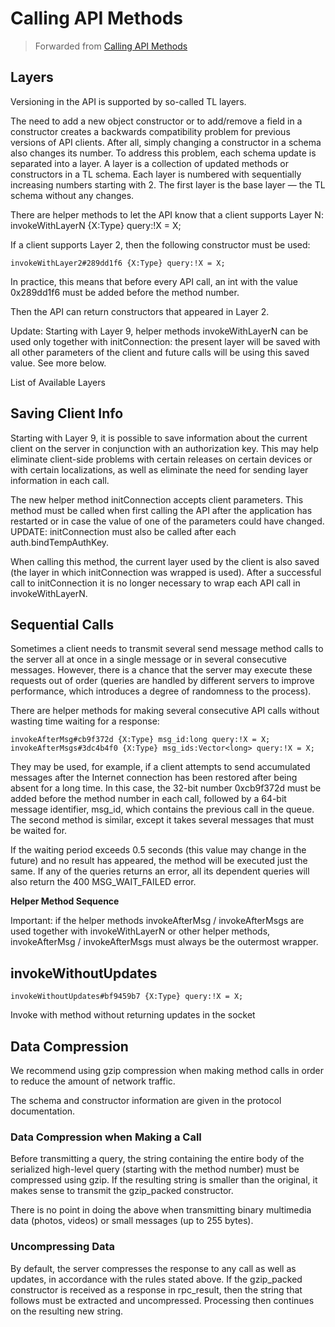 # Calling API Methods
> Forwarded from [Calling API Methods](https://core.telegram.org/api/invoking)

## Layers
Versioning in the API is supported by so-called TL layers.

The need to add a new object constructor or to add/remove a field in a constructor creates a backwards compatibility problem for previous versions of API clients. After all, simply changing a constructor in a schema also changes its number. To address this problem, each schema update is separated into a layer.
A layer is a collection of updated methods or constructors in a TL schema. Each layer is numbered with sequentially increasing numbers starting with 2. The first layer is the base layer — the TL schema without any changes.

There are helper methods to let the API know that a client supports Layer N:
invokeWithLayerN {X:Type} query:!X = X;

If a client supports Layer 2, then the following constructor must be used:

```
invokeWithLayer2#289dd1f6 {X:Type} query:!X = X;
```

In practice, this means that before every API call, an int with the value 0x289dd1f6 must be added before the method number.

Then the API can return constructors that appeared in Layer 2.

Update: Starting with Layer 9, helper methods invokeWithLayerN can be used only together with initConnection: the present layer will be saved with all other parameters of the client and future calls will be using this saved value. See more below.

List of Available Layers

## Saving Client Info
Starting with Layer 9, it is possible to save information about the current client on the server in conjunction with an authorization key. This may help eliminate client-side problems with certain releases on certain devices or with certain localizations, as well as eliminate the need for sending layer information in each call.

The new helper method initConnection accepts client parameters. This method must be called when first calling the API after the application has restarted or in case the value of one of the parameters could have changed.
UPDATE: initConnection must also be called after each auth.bindTempAuthKey.

When calling this method, the current layer used by the client is also saved (the layer in which initConnection was wrapped is used). After a successful call to initConnection it is no longer necessary to wrap each API call in invokeWithLayerN.

## Sequential Calls
Sometimes a client needs to transmit several send message method calls to the server all at once in a single message or in several consecutive messages. However, there is a chance that the server may execute these requests out of order (queries are handled by different servers to improve performance, which introduces a degree of randomness to the process).

There are helper methods for making several consecutive API calls without wasting time waiting for a response:

```
invokeAfterMsg#cb9f372d {X:Type} msg_id:long query:!X = X;
invokeAfterMsgs#3dc4b4f0 {X:Type} msg_ids:Vector<long> query:!X = X;
```

They may be used, for example, if a client attempts to send accumulated messages after the Internet connection has been restored after being absent for a long time. In this case, the 32-bit number 0xcb9f372d must be added before the method number in each call, followed by a 64-bit message identifier, msg_id, which contains the previous call in the queue.
The second method is similar, except it takes several messages that must be waited for.

If the waiting period exceeds 0.5 seconds (this value may change in the future) and no result has appeared, the method will be executed just the same. If any of the queries returns an error, all its dependent queries will also return the 400 MSG_WAIT_FAILED error.

**Helper Method Sequence**

Important: if the helper methods invokeAfterMsg / invokeAfterMsgs are used together with invokeWithLayerN or other helper methods, invokeAfterMsg / invokeAfterMsgs must always be the outermost wrapper.

## invokeWithoutUpdates
```
invokeWithoutUpdates#bf9459b7 {X:Type} query:!X = X;
```
Invoke with method without returning updates in the socket

## Data Compression
We recommend using gzip compression when making method calls in order to reduce the amount of network traffic.

The schema and constructor information are given in the protocol documentation.

### Data Compression when Making a Call
Before transmitting a query, the string containing the entire body of the serialized high-level query (starting with the method number) must be compressed using gzip. If the resulting string is smaller than the original, it makes sense to transmit the gzip_packed constructor.

There is no point in doing the above when transmitting binary multimedia data (photos, videos) or small messages (up to 255 bytes).

### Uncompressing Data
By default, the server compresses the response to any call as well as updates, in accordance with the rules stated above. If the gzip_packed constructor is received as a response in rpc_result, then the string that follows must be extracted and uncompressed. Processing then continues on the resulting new string.
